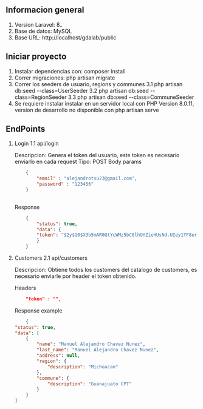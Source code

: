 

## Informacion general

1. Version Laravel: 8.*.*
2. Base de datos: MySQL
3. Base URL: http://localhost/gdalab/public
## Iniciar proyecto
1. Instalar dependencias con: composer install
2. Correr migraciones: php artisan migrate
3. Correr los seeders de usuario, regions y communes
	3.1 php artisan db:seed --class=UserSeeder
	3.2 php artisan db:seed --class=RegionSeeder
	3.3 php artisan db:seed --class=CommuneSeeder
4. Se requiere instalar instalar en un servidor local con PHP Version 8.0.11, version de desarrollo no disponible con php artisan serve

## EndPoints

1. Login
	1.1 api/login

	Descripcion: Genera el token del usuario, este token es necesario enviarlo en cada request
	Tipo: POST
	Body params
	```json
		{
			"email" : "alejandrotsu23@gmail.com",
			"password" : "123456"
		}
		
	```

	Response
	```json
		{
			"status": true,
			"data": {
			"token": "$2y$10$X3b5mAR0QtYcWMz5bC0lhOYZieHUsNd.UIey1TF8erg8X5ZyUeMuW"
			}
		}
	```


2. Customers
	2.1 api/customers

	Descripcion: Obtiene todos los customers del catalogo de customers, es necesario enviarle por header el token
	obtenido.

	Headers
	```json
		"token" : "",
	```

	Response example
	```json
		{
    "status": true,
    "data": [
        {
            "name": "Manuel Alejandro Chavez Nunez",
            "last_name": "Manuel Alejandro Chavez Nunez",
            "address": null,
            "region": {
                "description": "Michoacan"
            },
            "commune": {
                "description": "Guanajuato CPT"
            }
        }
    ]
	```





